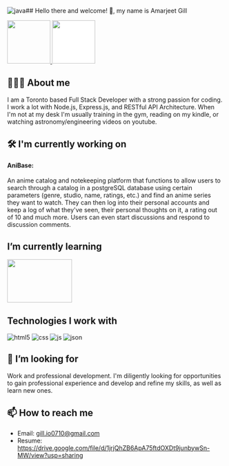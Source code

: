 ![java](https://github.com/user-attachments/assets/1b72ba74-19cc-4e7e-b584-ff6f54659870)## Hello there and welcome! 👋, my name is Amarjeet Gill
<div class="inline-block">
 <a href="https://www.linkedin.com/in/amarjeet-gill-7bb915181">
  <img height="100px" width="100px" src="https://cdn.jsdelivr.net/gh/devicons/devicon@latest/icons/linkedin/linkedin-original.svg">
 </a>
 <a href="https://drive.google.com/file/d/1jrjQhZB6ApA75ftdOXDt9junbywSn-MW/view?usp=sharing">
  <img height="100px" width="100px" src="https://cdn-icons-png.freepik.com/512/8521/8521999.png" style="background:white;">
 </a>
</div>
 
 
 

## 🧑🏻‍💻 About me
I am a Toronto based Full Stack Developer with a strong passion for coding. I work a lot with Node.js, Express.js, and RESTful API  Architecture. When I'm not at my desk I'm usually training in the gym, reading on my kindle, or watching astronomy/engineering videos on youtube.


## 🛠️ I'm currently working on
#### AniBase: 
An anime catalog and notekeeping platform that functions to allow users to search through a catalog in a postgreSQL database using certain parameters (genre, studio, name, ratings, etc.) and find an anime series they want to watch. They can then log into their personal accounts and keep a log of what they've seen, their personal thoughts on it, a rating out of 10 and much more. Users can even start discussions and respond to discussion comments.

## I’m currently learning


<img height="100px" width="150px" src="https://upload.wikimedia.org/wikipedia/commons/9/9e/Flag_of_Japan.svg">

## Technologies I work with
![html5](https://github.com/user-attachments/assets/41760a49-410a-4b2a-a330-95dbe495b36a)
![css](https://github.com/user-attachments/assets/08937d91-7763-4317-81f6-d3b29dfd4f67)
![js](https://github.com/user-attachments/assets/5a952ca3-555e-4d8e-aab3-4842423da5e5)
![json](https://github.com/user-attachments/assets/b5994bf5-27d3-44c3-8be4-b930d57592d6)


## 🤔 I’m looking for
Work and professional development. I'm diligently looking for opportunities to gain professional experience and develop and refine my skills, as well as learn new ones. 

## 📫 How to reach me
- Email: gill.io0710@gmail.com
- Resume: https://drive.google.com/file/d/1jrjQhZB6ApA75ftdOXDt9junbywSn-MW/view?usp=sharing


